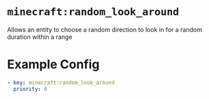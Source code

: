 # `minecraft:random_look_around`

Allows an entity to choose a random direction to look in for a random duration within a range

# Example Config
```yaml
- key: minecraft:random_look_around
  priority: 0
```